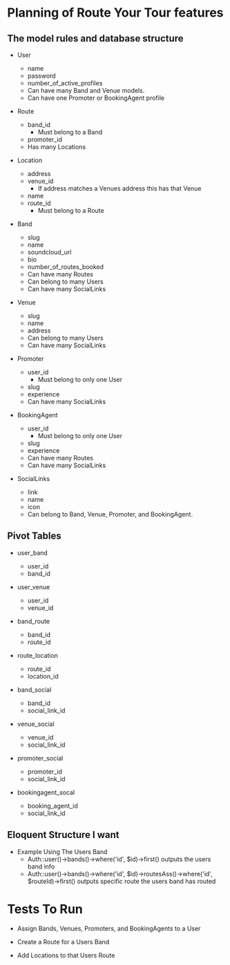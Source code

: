 # Planning of Route Your Tour features

## The model rules and database structure

* User
	* name
	* password
	* number_of_active_profiles 
	* Can have many Band and Venue models.
	* Can have one Promoter or BookingAgent profile

* Route
	* band_id		
		* Must belong to a Band
	* promoter_id
	* Has many Locations

* Location
	* address
	* venue_id
		* If address matches a Venues address this has that Venue
	* name
	* route_id
		* Must belong to a Route	

* Band
	* slug
	* name
	* soundcloud_url
	* bio
	* number_of_routes_booked
	* Can have many Routes
	* Can belong to many Users
	* Can have many SocialLinks

* Venue
	* slug
	* name
	* address
	* Can belong to many Users
	* Can have many SocialLinks

* Promoter
	* user_id
		* Must belong to only one User
	* slug
	* experience
	* Can have many SocialLinks

* BookingAgent
	* user_id
		* Must belong to only one User
	* slug
	* experience
	* Can have many Routes
	* Can have many SocialLinks

* SocialLinks
	* link
	* name
	* icon
	* Can belong to Band, Venue, Promoter, and BookingAgent.

## Pivot Tables

* user_band
	* user_id
	* band_id
	
* user_venue
	* user_id
	* venue_id

* band_route
	* band_id
	* route_id

* route_location
	* route_id
	* location_id

* band_social
	* band_id
	* social_link_id

* venue_social
	* venue_id
	* social_link_id

* promoter_social
	* promoter_id
	* social_link_id

* bookingagent_socal
	* booking_agent_id
	* social_link_id


## Eloquent Structure I want

* Example Using The Users Band
	* Auth::user()->bands()->where('id', $id)->first()  outputs the users band info
	* Auth::user()->bands()->where('id', $id)->routesAss()->where('id', $routeId)->first() outputs specific route the users band has routed

# Tests To Run

* Assign Bands, Venues, Promoters, and BookingAgents to a User

* Create a Route for a Users Band

* Add Locations to that Users Route


